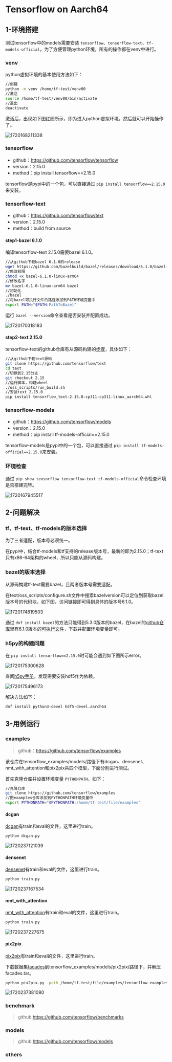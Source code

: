 # Tensorflow on Aarch64

## 1-环境搭建

测试tensorflow中的models需要安装 `tensorflow`、`tensorflow-text`、`tf-models-official`，为了方便管理python环境，所有的操作都在venv中进行。

### venv

python虚拟环境的基本使用方法如下：

```bash
//创建
python -m venv /home/tf-test/venv00
//激活
source /home/tf-test/venv00/bin/activate
//退出
deactivate
```

激活后，出现如下图红圈所示，即为进入python虚拟环境，然后就可以开始操作了。

![1720168211338](image/tensorflow-aarch64/1720168211338.png)

### tensorflow

* github：https://github.com/tensorflow/tensorflow
* version：2.15.0
* method：pip install tensorflow==2.15.0

tensorflow是pypi中的一个包，可以直接通过 `pip install tensorflow==2.15.0`来安装。

### tensorflow-text

* github：https://github.com/tensorflow/text
* version：2.15.0
* method：build from source

#### step1-bazel 6.1.0

编译tensorflow-text 2.15.0需要bazel 6.1.0。

```bash
//从github下载bazel 6.1.0的release
wget https://github.com/bazelbuild/bazel/releases/download/6.1.0/bazel-6.1.0-linux-arm64
//修改权限
chmod +x bazel-6.1.0-linux-arm64
//修改名字
mv bazel-6.1.0-linux-arm64 bazel
//初始化
./bazel
//将bazel可执行文件的路径添加到PATH环境变量中
export PATH="$PATH:PathToBazel"
```

运行 `bazel --version`命令查看是否安装并配置成功。

![1720170318183](image/tensorflow-aarch64/1720170318183.png)

#### step2-text 2.15.0

tensorflow-text的github仓库有从源码构建的[步骤](https://github.com/tensorflow/text?tab=readme-ov-file#build-from-source-steps)，具体如下：

```bash
//从github下载text源码
git clone https://github.com/tensorflow/text
cd text
//切换到2.15分支
git checkout 2.15
//运行脚本，构建wheel
./oss_scripts/run_build.sh
//安装text 2.15.0
pip install tensorflow_text-2.15.0-cp311-cp311-linux_aarch64.whl
```

### tensorflow-models

* github：https://github.com/tensorflow/models
* version：2.15.0
* method：pip install tf-models-official==2.15.0

tensorflow-models是pypi中的一个包，可以直接通过 `pip install tf-models-official==2.15.0`来安装。

### 环境检查

通过 `pip show tensorflow tensorflow-text tf-models-official`命令检查环境是否搭建完毕。

![1720167945517](image/tensorflow-aarch64/1720167945517.png)

## 2-问题解决

### tf、tf-text、tf-models的版本选择

为了三者适配，版本号必须统一。

在pypi中，结合tf-models和tf支持的release版本号，最新的即为2.15.0；tf-text只有x86-64架构的wheel，所以只能从源码构建。

### bazel的版本选择

从源码构建tf-text需要bazel，且两者版本号需要适配。

在text/oss_scripts/configure.sh文件中搜索bazelversion可以定位到获取bazel版本号的代码块，如下图，访问链接即可得到具体的版本号6.1.0。

![1720174819503](image/tensorflow-aarch64/1720174819503.png)

通过 `dnf install bazel`的方法只能得到5.3.0版本的bazel，在bazel的[github仓库](https://github.com/bazelbuild/bazel)里有6.1.0版本的[可执行文件](https://github.com/bazelbuild/bazel/releases/download/6.1.0/bazel-6.1.0-linux-arm64)，下载并配置环境变量即可。

### h5py的构建问题

在 `pip install tensorflow==2.15.0`时可能会遇到如下图所示error。

![1720175300628](image/tensorflow-aarch64/1720175300628.png)

查阅[h5py手册](https://docs.h5py.org/en/stable/build.html)，发现需要安装hdf5作为依赖。

![1720175496173](image/tensorflow-aarch64/1720175496173.png)

解决方法如下：

```bash
dnf install python3-devel hdf5-devel.aarch64
```

## 3-用例运行

### examples

> github：https://github.com/tensorflow/examples

该仓库在tensorflow_examples/models/路径下有dcgan、densenet、nmt_with_attention和pix2pix共四个模型，下面分别进行测试。

首先克隆仓库并设置环境变量 `PYTHONPATH`，如下：

```bash
//克隆仓库
git clone https://github.com/tensorflow/examples
//把examples仓库添加到PYTHONPATH环境变量中
export PYTHONPATH="$PYTHONPATH:/home/tf-test/file/examples"
```

#### dcgan

[dcgan](https://github.com/tensorflow/examples/tree/master/tensorflow_examples/models/dcgan)有train和eval的文件，这里进行train。

```bash
python dcgan.py
```

![1720237121039](image/tensorflow-aarch64/1720237121039.png)

#### densenet

[densenet](https://github.com/tensorflow/examples/tree/master/tensorflow_examples/models/densenet)有train和eval的文件，这里进行train。

```bash
python train.py
```

![1720237167534](image/tensorflow-aarch64/1720237167534.png)

#### nmt_with_attention

[nmt_with_attention](https://github.com/tensorflow/examples/tree/master/tensorflow_examples/models/nmt_with_attention)有train和eval的文件，这里进行train。

```bash
python train.py
```

![1720237227675](image/tensorflow-aarch64/1720237227675.png)

#### pix2pix

[pix2pix](https://github.com/tensorflow/examples/tree/master/tensorflow_examples/models/pix2pix)有train和eval的文件，这里进行train。

下载数据集[facades](https://www.kaggle.com/datasets/vikramtiwari/pix2pix-dataset?resource=download-directory&select=facades)到tensorflow_examples/models/pix2pix/路径下，并解压facades.tar。

```bash
python pix2pix.py -path /home/tf-test/file/examples/tensorflow_examples/models/pix2pix/facades/
```

![1720237381080](image/tensorflow-aarch64/1720237381080.png)

### benchmark

> github:https://github.com/tensorflow/benchmarks


### models

> github:https://github.com/tensorflow/models


### others
